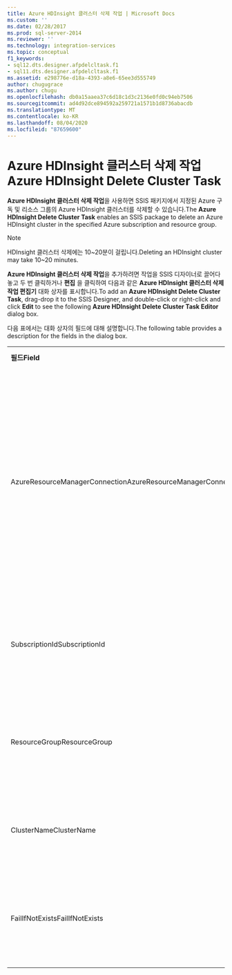 ```yaml
---
title: Azure HDInsight 클러스터 삭제 작업 | Microsoft Docs
ms.custom: ''
ms.date: 02/28/2017
ms.prod: sql-server-2014
ms.reviewer: ''
ms.technology: integration-services
ms.topic: conceptual
f1_keywords:
- sql12.dts.designer.afpdelcltask.f1
- sql11.dts.designer.afpdelcltask.f1
ms.assetid: e298776e-d18a-4393-a8e6-65ee3d555749
author: chugugrace
ms.author: chugu
ms.openlocfilehash: db0a15aaea37c6d18c1d3c2136e0fd0c94eb7506
ms.sourcegitcommit: ad4d92dce894592a259721a1571b1d8736abacdb
ms.translationtype: MT
ms.contentlocale: ko-KR
ms.lasthandoff: 08/04/2020
ms.locfileid: "87659600"
---
```

# <a name="azure-hdinsight-delete-cluster-task"></a><span data-ttu-id="5d608-102">Azure HDInsight 클러스터 삭제 작업</span><span class="sxs-lookup"><span data-stu-id="5d608-102">Azure HDInsight Delete Cluster Task</span></span>
<span data-ttu-id="5d608-103">**Azure HDInsight 클러스터 삭제 작업**을 사용하면 SSIS 패키지에서 지정된 Azure 구독 및 리소스 그룹의 Azure HDInsight 클러스터를 삭제할 수 있습니다.</span><span class="sxs-lookup"><span data-stu-id="5d608-103">The **Azure HDInsight Delete Cluster Task** enables an SSIS package to delete an Azure HDInsight cluster in the specified Azure subscription and resource group.</span></span>
  
> [!NOTE]
> <span data-ttu-id="5d608-104">HDInsight 클러스터 삭제에는 10~20분이 걸립니다.</span><span class="sxs-lookup"><span data-stu-id="5d608-104">Deleting an HDInsight cluster may take 10~20 minutes.</span></span>  
  
<span data-ttu-id="5d608-105">**Azure HDInsight 클러스터 삭제 작업**을 추가하려면 작업을 SSIS 디자이너로 끌어다 놓고 두 번 클릭하거나 **편집** 을 클릭하여 다음과 같은 **Azure HDInsight 클러스터 삭제 작업 편집기** 대화 상자를 표시합니다.</span><span class="sxs-lookup"><span data-stu-id="5d608-105">To add an **Azure HDInsight Delete Cluster Task**, drag-drop it to the SSIS Designer, and double-click or right-click and click **Edit** to see the following **Azure HDInsight Delete Cluster Task Editor** dialog box.</span></span>  
  
<span data-ttu-id="5d608-106">다음 표에서는 대화 상자의 필드에 대해 설명합니다.</span><span class="sxs-lookup"><span data-stu-id="5d608-106">The following table provides a description for the fields in the dialog box.</span></span>  
  
|||  
|-|-|  
|<span data-ttu-id="5d608-107">**필드**</span><span class="sxs-lookup"><span data-stu-id="5d608-107">**Field**</span></span>|<span data-ttu-id="5d608-108">**설명**</span><span class="sxs-lookup"><span data-stu-id="5d608-108">**Description**</span></span>|  
|<span data-ttu-id="5d608-109">AzureResourceManagerConnection</span><span class="sxs-lookup"><span data-stu-id="5d608-109">AzureResourceManagerConnection</span></span>|<span data-ttu-id="5d608-110">기존 Azure Resource Manager 연결 관리자를 선택하거나 HDInsight 클러스터를 삭제하는 데 사용할 새 연결 관리자를 만듭니다.</span><span class="sxs-lookup"><span data-stu-id="5d608-110">Select an existing Azure Resource Manager Connection Manager or create a new one that will be used to delete the HDInsight cluster.</span></span>|
|<span data-ttu-id="5d608-111">SubscriptionId</span><span class="sxs-lookup"><span data-stu-id="5d608-111">SubscriptionId</span></span>|<span data-ttu-id="5d608-112">HDInsight 클러스터가 있는 구독 ID를 지정합니다.</span><span class="sxs-lookup"><span data-stu-id="5d608-112">Specify the ID of the subscription the HDInsight cluster is in.</span></span>|
|<span data-ttu-id="5d608-113">ResourceGroup</span><span class="sxs-lookup"><span data-stu-id="5d608-113">ResourceGroup</span></span>|<span data-ttu-id="5d608-114">HDInsight 클러스터가 있는 Azure 리소스 그룹을 지정합니다.</span><span class="sxs-lookup"><span data-stu-id="5d608-114">Specify the Azure resource group the HDInsight cluster is in.</span></span>|
|<span data-ttu-id="5d608-115">ClusterName</span><span class="sxs-lookup"><span data-stu-id="5d608-115">ClusterName</span></span>|<span data-ttu-id="5d608-116">삭제할 클러스터의 이름을 지정합니다.</span><span class="sxs-lookup"><span data-stu-id="5d608-116">Specify the name of the cluster to be deleted.</span></span>|  
|<span data-ttu-id="5d608-117">FailIfNotExists</span><span class="sxs-lookup"><span data-stu-id="5d608-117">FailIfNotExists</span></span>|<span data-ttu-id="5d608-118">클러스터가 없는 경우 작업이 실패하는지 여부를 지정합니다.</span><span class="sxs-lookup"><span data-stu-id="5d608-118">Specify whether the task should fail if the cluster does not exist.</span></span>|
